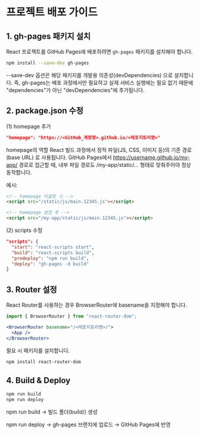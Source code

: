 # 프로젝트 배포 가이드

## 1. gh-pages 패키지 설치
React 프로젝트를 GitHub Pages에 배포하려면 `gh-pages` 패키지를 설치해야 합니다.

```bash
npm install --save-dev gh-pages
```
--save-dev 옵션은 해당 패키지를 개발용 의존성(devDependencies) 으로 설치합니다.
즉, gh-pages는 배포 과정에서만 필요하고 실제 서비스 실행에는 필요 없기 때문에
"dependencies"가 아닌 "devDependencies"에 추가됩니다.


## 2. package.json 수정
(1) homepage 추가
```json
"homepage": "https://<GitHub_계정명>.github.io/<레포지토리명>"
```
homepage의 역할
React 빌드 과정에서 정적 파일(JS, CSS, 이미지 등)의 기준 경로(base URL) 로 사용됩니다.
GitHub Pages에서 https://username.github.io/my-app/ 경로로 접근할 때,
내부 파일 경로도 /my-app/static/... 형태로 맞춰주어야 정상 동작합니다.

예시:

```html
<!-- homepage 미설정 시 -->
<script src="/static/js/main.12345.js"></script>

<!-- homepage 설정 후 -->
<script src="/my-app/static/js/main.12345.js"></script>
```
(2) scripts 수정
```json
"scripts": {
  "start": "react-scripts start",
  "build": "react-scripts build",
  "predeploy": "npm run build",
  "deploy": "gh-pages -d build"
}
```
## 3. Router 설정
React Router를 사용하는 경우 BrowserRouter에 basename을 지정해야 합니다.

```jsx
import { BrowserRouter } from "react-router-dom";

<BrowserRouter basename="/<레포지토리명>/">
  <App />
</BrowserRouter>
```
필요 시 패키지를 설치합니다.

```bash
npm install react-router-dom
```
## 4. Build & Deploy
```bash
npm run build
npm run deploy
```
npm run build → 빌드 폴더(build/) 생성

npm run deploy → gh-pages 브랜치에 업로드 → GitHub Pages에 반영
